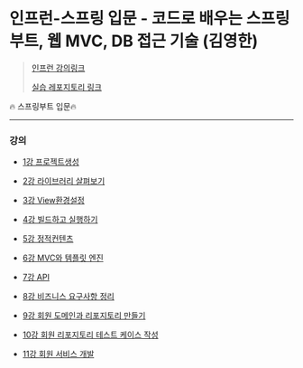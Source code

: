 # 인프런-**스프링 입문 - 코드로 배우는 스프링 부트, 웹 MVC, DB 접근 기술** (김영한)

>[인프런 강의링크](https://www.inflearn.com/course/%EC%8A%A4%ED%94%84%EB%A7%81-%EC%9E%85%EB%AC%B8-%EC%8A%A4%ED%94%84%EB%A7%81%EB%B6%80%ED%8A%B8/dashboard)
>
>[실습 레포지토리 링크](https://github.com/kyun9/Spring_boot_Practice)

:fire: 스프링부트 입문:fire:

***

### 강의

- [1강 프로젝트생성](./1강_프로젝트생성.md)

- [2강 라이브러리 살펴보기](./2강_라이브러리살펴보기.md)

- [3강 View환경설정](./3강_View환경설정.md)

- [4강 빌드하고 실행하기](./4강_빌드하고실행하기.md)

- [5강 정적컨텐츠](./5강_정적컨텐츠.md)

- [6강 MVC와 템플릿 엔진](./6강_MVC와템플릿엔진.md)

- [7강 API](./7강_API.md)

- [8강 비즈니스 요구사항 정리](./8강_비즈니스요구사항정리.md)

- [9강 회원 도메인과 리포지토리 만들기](./9강_회원도메인과리포지토리만들기.md)

- [10강 회원 리포지토리 테스트 케이스 작성](./10강_회원리포지토리테스트케이스작성.md)

- [11강 회원 서비스 개발](./11강_회원서비스개발.md)

  

